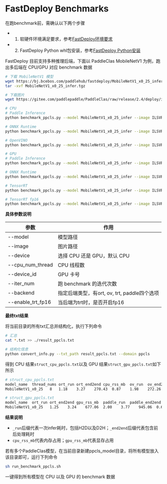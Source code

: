 # FastDeploy Benchmarks

在跑benchmark前，需确认以下两个步骤

* 1. 软硬件环境满足要求，参考[FastDeploy环境要求](../../../../../docs/cn/build_and_install/download_prebuilt_libraries.md) 
* 2. FastDeploy Python whl包安装，参考[FastDeploy Python安装](../../../../../docs/cn/build_and_install/download_prebuilt_libraries.md)

FastDeploy 目前支持多种推理后端，下面以 PaddleClas MobileNetV1 为例，跑出多后端在 CPU/GPU 对应 benchmark 数据

```bash
# 下载 MobileNetV1 模型
wget https://bj.bcebos.com/paddlehub/fastdeploy/MobileNetV1_x0_25_infer.tgz
tar -xvf MobileNetV1_x0_25_infer.tgz

# 下载图片
wget https://gitee.com/paddlepaddle/PaddleClas/raw/release/2.4/deploy/images/ImageNet/ILSVRC2012_val_00000010.jpeg

# CPU
# Paddle Inference
python benchmark_ppcls.py --model MobileNetV1_x0_25_infer --image ILSVRC2012_val_00000010.jpeg --cpu_num_thread 8 --iter_num 2000 --backend paddle

# ONNX Runtime
python benchmark_ppcls.py --model MobileNetV1_x0_25_infer --image ILSVRC2012_val_00000010.jpeg --cpu_num_thread 8 --iter_num 2000 --backend ort

# OpenVINO
python benchmark_ppcls.py --model MobileNetV1_x0_25_infer --image ILSVRC2012_val_00000010.jpeg --cpu_num_thread 8 --iter_num 2000 --backend ov

# GPU
# Paddle Inference
python benchmark_ppcls.py --model MobileNetV1_x0_25_infer --image ILSVRC2012_val_00000010.jpeg --device gpu --iter_num 2000 --backend paddle

# ONNX Runtime
python benchmark_ppcls.py --model MobileNetV1_x0_25_infer --image ILSVRC2012_val_00000010.jpeg --device gpu --iter_num 2000 --backend ort

# TensorRT
python benchmark_ppcls.py --model MobileNetV1_x0_25_infer --image ILSVRC2012_val_00000010.jpeg --device gpu --iter_num 2000 --backend trt

# TensorRT fp16
python benchmark_ppcls.py --model MobileNetV1_x0_25_infer --image ILSVRC2012_val_00000010.jpeg --device gpu --iter_num 2000 --backend trt --enable_trt_fp16 True

```

**具体参数说明**

| 参数                 | 作用                                        |
| -------------------- | ------------------------------------------ |
| --model              | 模型路径                                     |
| --image              | 图片路径    |
| --device             | 选择 CPU 还是 GPU，默认 CPU  |
| --cpu_num_thread     | CPU 线程数      |
| --device_id          | GPU 卡号                             |
| --iter_num           | 跑 benchmark 的迭代次数 |
| --backend            | 指定后端类型，有ort, ov, trt, paddle四个选项  |
| --enable_trt_fp16    | 当后端为trt时，是否开启fp16  |

**最终txt结果**

将当前目录的所有txt汇总并结构化，执行下列命令

```bash
# 汇总
cat *.txt >> ./result_ppcls.txt

# 结构化信息
python convert_info.py --txt_path result_ppcls.txt --domain ppcls
```

得到 CPU 结果```struct_cpu_ppcls.txt```以及 GPU 结果```struct_gpu_ppcls.txt```如下所示

```bash
# struct_cpu_ppcls.txt
model_name	thread_nums	ort_run	ort_end2end	cpu_rss_mb	ov_run	ov_end2end	cpu_rss_mb	paddle_run	paddle_end2end	cpu_rss_mb
MobileNetV1_x0_25	8	1.18	3.27	270.43	0.87	1.98	272.26	3.13	5.29	899.57

# struct_gpu_ppcls.txt
model_name	ort_run	ort_end2end	gpu_rss_mb	paddle_run	paddle_end2end	gpu_rss_mb	trt_run	trt_end2end	gpu_rss_mb	trt_fp16_run	trt_fp16_end2end	gpu_rss_mb
MobileNetV1_x0_25	1.25	3.24	677.06	2.00	3.77	945.06	0.67	2.66	851.06	0.53    2.46	839.06
```

**结果说明**

* ```_run```后缀代表一次infer耗时，包括H2D以及D2H；```_end2end```后缀代表包含前后处理耗时
* ```cpu_rss_mb```代表内存占用；```gpu_rss_mb```代表显存占用

若有多个PaddleClas模型，在当前目录新建ppcls_model目录，将所有模型放入该目录即可，运行下列命令

```bash
sh run_benchmark_ppcls.sh
```

一键得到所有模型在 CPU 以及 GPU 的 benchmark 数据
